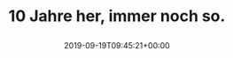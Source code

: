---
retweeted: false
source: <a href="https://about.twitter.com/products/tweetdeck" rel="nofollow">TweetDeck</a>
entities:
  hashtags: []
  symbols: []
  user_mentions: []
  urls:
  - url: https://t.co/0OYoIn2blh
    expanded_url: https://twitter.com/bascht/status/4362787305
    display_url: twitter.com/bascht/status/…
    indices:
    - '29'
    - '52'
display_text_range:
- '0'
- '52'
favorite_count: '7'
id_str: '1174620482617905152'
truncated: false
retweet_count: '0'
id: '1174620482617905152'
possibly_sensitive: false
created_at: Thu Sep 19 09:45:21 +0000 2019
favorited: false
full_text: 10 Jahre her, immer noch so.
lang: de
quote_url: https://twitter.com/bascht/status/4362787305
tags:
- pesos/twitter
date: '2019-09-19T09:45:21+00:00'
src: https://twitter.com/bascht/status/1174620482617905152
original_url: https://twitter.com/bascht/status/1174620482617905152
type: twitter_tweet
text: 10 Jahre her, immer noch so.
title: '10 Jahre her, immer noch so.

  '

---